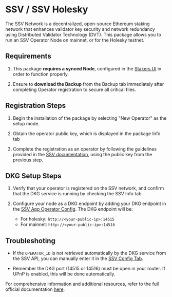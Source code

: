 # **SSV / SSV Holesky**

The SSV Network is a decentralized, open-source Ethereum staking network that enhances validator key security and network redundancy using Distributed Validator Technology (DVT). This package allows you to run an SSV Operator Node on mainnet, or for the Holesky testnet.

## Requirements

1. This package **requires a synced Node**, configured in the [Stakers UI](http://my.dappnode/stakers/ethereum) in order to function properly.

2. Ensure to **download the Backup** from the Backup tab immediately after completing Operator registration to secure all critical files.

## Registration Steps

1. Begin the installation of the package by selecting "New Operator" as the setup mode.

2. Obtain the operator public key, which is displayed in the package Info tab

3. Complete the registration as an operator by following the guidelines provided in the [SSV documentation](https://docs.ssv.network/operator-user-guides/operator-management/registration), using the public key from the previous step.

## DKG Setup Steps

1. Verify that your operator is registered on the SSV network, and confirm that the DKG service is running by checking the SSV Info tab.

2. Configure your node as a DKG endpoint by adding your DKG endpoint in the [SSV App Operator Config](https://app.ssv.network/my-account/operator/edit-metadata). The DKG endpoint will be:
    - For holesky: `http://<your-public-ip>:14515`
    - For mainnet: `http://<your-public-ip>:14516`

## Troubleshoting

- If the `OPERATOR_ID` is not retrieved automatically by the DKG service from the SSV API, you can manually enter it in the [SSV Config Tab](http://my.dappnode/packages/my/ssv-holesky.dnp.dappnode.eth/config).

- Remember the DKG port (14515 or 14516) must be open in your router. If UPnP is enabled, this will be done automatically.

For comprehensive information and additional resources, refer to the full official documentation [here](https://docs.ssv.network/learn/introduction).
